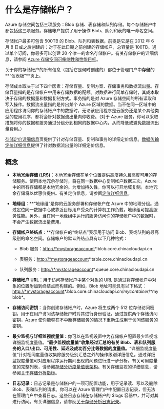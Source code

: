 <properties linkid="manage-services-what-is-a-storage-account" urlDisplayName="What is a Storage Account" pageTitle="What is a storage account? | Microsoft Azure" metaKeywords="" description="Learn about the different types of storage accounts available in Azure, and get definitions for key storage terms." metaCanonical="" services="storage" documentationCenter="" title="What is a Storage Account?" authors="tamram" solutions="" manager="mbaldwin" editor="cgronlun" />

# 什么是存储帐户？

Azure 存储空间包括三项服务：Blob 存储、表存储和队列存储。每个存储帐户中都包括这三项服务。存储帐户提供了用于操作 Blob、队列和表的唯一命名空间。

存储帐户最多可包含 500TB 的 Blob、队列和表数据，前提是它是在 2012 年 6 月 8 日或之后创建的；对于在此日期之前创建的存储帐户，总容量是 100TB。通过单个订阅，你最多可以创建 20 个唯一的命名存储帐户。有关存储帐户的详细信息，请参阅 [Azure 存储空间可伸缩性和性能目标][]。

关于你的存储帐户的所有信息（包括它是何时创建的）都位于管理门户中**存储**的**“仪表板”**页上。

存储成本取决于以下四个因素：存储容量、复制方案、存储事务和数据流出量。存储容量指的是存储帐户中用来存储数据的配额。对数据进行简单存储时，其成本取决于存储的数据量和数据复制方式。事务指的是对 Azure 存储空间的所有读取和写入操作。数据流出量指的是传出某个 Azure 区域的数据。当不在同一区域中的应用程序访问你的存储帐户中的数据时，无论该应用程序是云服务还是某个其他类型的应用程序，都将会针对数据流出量向你收费。（对于 Azure 服务，你可以采取措施将你的数据和服务通过分组分到相同的数据中心内，从而降低或避免数据流出量费用。）

[存储定价详细信息][]页提供了针对存储容量、复制和事务的详细定价信息。[数据传输定价详细信息][]提供了针对数据流出量的详细定价信息。

## 概念

-   **本地冗余存储 (LRS)**：本地冗余存储在单个位置提供高度持久且高度可用的存储服务。使用本地冗余存储时，将在同一数据中心复制帐户数据三次。Azure 中的所有存储都是本地冗余的。为增加持久性，你可以打开地域复制。本地冗余存储将以优惠价提供。有关定价信息，请参阅[定价详细信息][存储定价详细信息]。

-   **地缘组**：**“地缘组”是你的云服务部署和存储帐户在 Azure 中的地理分组。通过定位同一数据中心或靠近目标用户受众的计算机工作负载，地缘组可提高服务性能。另外，当在同一地缘组中运行的服务访问你的存储帐户中的数据时，不会产生数据流出量费用。

-   **存储帐户终结点**：**存储帐户的“终结点”表示用于访问 Blob、表或队列的最高级别的命名空间。存储帐户的默认终结点具有以下几种格式：

    -   Blob 服务：<http://*mystorageaccount>\*.blob.core.chinacloudapi.cn

    -   表服务：<http://*mystorageaccount>\*.table.core.chinacloudapi.cn

    -   队列服务：<http://*mystorageaccount>\*.queue.core.chinacloudapi.cn

-   **存储帐户 URL**：用于访问存储帐户中某个对象的 URL 是通过将存储帐户中对象的位置附加到终结点而构建的。例如，Blob 地址可能具有以下格式：<http://*mystorageaccount>*.blob.core.chinacloudapi.cn/*mycontainer*/*myblob\*。

-   **存储访问密钥**：当你创建存储帐户时，Azure 将生成两个 512 位存储访问密钥，用于在用户访问该存储帐户时对其进行身份验证。通过提供两个存储访问密钥，Azure 使你能够在不中断存储服务的情况下重新生成用于访问该服务的密钥。

-   **最少监视与详细监视度量值**：你可以在监视设置中为存储帐户配置最少监视或详细监视度量值。**“最少监视度量值”收集经过汇总的有关 Blob、表和队列服务的入口/出口、可用性、延迟及成功百分比等数据的度量值。**“详细监视度量值”针对相同度量值收集除服务级别汇总之外的操作级别详细信息。通过详细监视度量值可对应用程序运行期间出现的问题进行进一步分析。有关可用度量值的完整列表，请参阅[存储分析度量值表架构][]。有关存储监视的详细信息，请参阅[关于存储分析指标][]。

-   **日志记录**：日志记录是存储帐户的一项可配置功能，用于记录读、写以及删除 Blob、表和队列的请求。你可以在 Azure 管理门户中配置日志记录，但无法在管理门户中查看日志。这些日志存储在存储帐户的 \$logs 容器中，并可对其进行访问。有关详细信息，请参阅[关于存储分析日志记录][]。

  [Azure 存储空间可伸缩性和性能目标]: http://msdn.microsoft.com/zh-cn/library/dn249410.aspx
  [存储定价详细信息]: http://www.windowsazure.cn/zh-cn/pricing/overview/#storage
  [数据传输定价详细信息]: http://www.windowsazure.cn/zh-cn/pricing/overview/#data_transfer
  [存储分析度量值表架构]: http://msdn.microsoft.com/zh-cn/library/azure/hh343264.aspx
  [关于存储分析指标]: http://msdn.microsoft.com/zh-cn/library/azure/hh343258.aspx
  [关于存储分析日志记录]: http://msdn.microsoft.com/zh-cn/library/azure/hh343262.aspx
